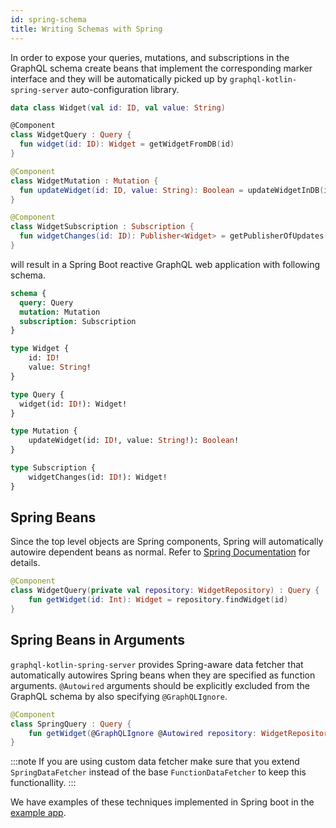 ```yaml
---
id: spring-schema
title: Writing Schemas with Spring
---
```


In order to expose your queries, mutations, and subscriptions in the GraphQL schema create beans that
implement the corresponding marker interface and they will be automatically picked up by `graphql-kotlin-spring-server`
auto-configuration library.

```kotlin
data class Widget(val id: ID, val value: String)

@Component
class WidgetQuery : Query {
  fun widget(id: ID): Widget = getWidgetFromDB(id)
}

@Component
class WidgetMutation : Mutation {
  fun updateWidget(id: ID, value: String): Boolean = updateWidgetInDB(id, value)
}

@Component
class WidgetSubscription : Subscription {
  fun widgetChanges(id: ID): Publisher<Widget> = getPublisherOfUpdates(id)
}
```

will result in a Spring Boot reactive GraphQL web application with following schema.

```graphql
schema {
  query: Query
  mutation: Mutation
  subscription: Subscription
}

type Widget {
    id: ID!
    value: String!
}

type Query {
  widget(id: ID!): Widget!
}

type Mutation {
    updateWidget(id: ID!, value: String!): Boolean!
}

type Subscription {
    widgetChanges(id: ID!): Widget!
}
```

## Spring Beans

Since the top level objects are Spring components, Spring will automatically autowire dependent beans as normal. Refer to [Spring Documentation](https://docs.spring.io/spring/docs/current/spring-framework-reference/) for details.

```kotlin
@Component
class WidgetQuery(private val repository: WidgetRepository) : Query {
    fun getWidget(id: Int): Widget = repository.findWidget(id)
}
```

## Spring Beans in Arguments

`graphql-kotlin-spring-server` provides Spring-aware data fetcher that automatically autowires Spring beans when they are
specified as function arguments. `@Autowired` arguments should be explicitly excluded from the GraphQL schema by also
specifying `@GraphQLIgnore`.

```kotlin
@Component
class SpringQuery : Query {
    fun getWidget(@GraphQLIgnore @Autowired repository: WidgetRepository, id: Int): Widget = repository.findWidget(id)
}
```

:::note
If you are using custom data fetcher make sure that you extend `SpringDataFetcher` instead of the base `FunctionDataFetcher` to keep this functionallity.
:::

We have examples of these techniques implemented in Spring boot in the [example
app](https://github.com/ExpediaGroup/graphql-kotlin/blob/master/examples/spring/src/main/kotlin/com/expediagroup/graphql/examples/query/NestedQueries.kt).
